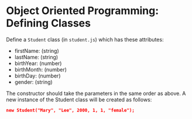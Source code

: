 # Object Oriented Programming: Defining Classes

Define a `Student` class (in `student.js`) which has these attributes:

- firstName: (string)
- lastName: (string)
- birthYear: (number)
- birthMonth: (number)
- birthDay: (number)
- gender: (string)

The constructor should take the parameters in the same order as above. A new instance of the Student class will be created as follows:

```json
new Student("Mary", "Lee", 2000, 1, 1, "female");
```
